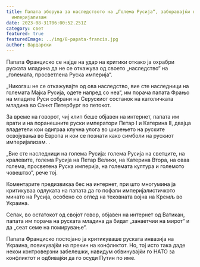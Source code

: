 ```yaml
---
title: Папата зборува за наследството на „Голема Русија“, заборавајќи на рускиот
  империјализам
date: 2023-08-31T06:00:52.251Z
category: свет
featured: true
featuredImage: ../img/8-papata-francis.jpg
author: Вардарски
---
```

Папата Франциско се најде на удар на критики откако ја охрабри руската младина да не се откажува од своето „наследство“ на „големата, просветлена Руска империја“.

„Никогаш не се откажувајте од ова наследство, вие сте наследници на големата Мајка Русија, одете напред со неа“, им порача папата Фрањо на младите Руси собрани на Серускиот состанок на католичката младина во Санкт Петербург во петокот.

За време на говорот, чиј клип беше објавен на интернет, папата им врати и на поранешните руски императори Петар I и Катерина II, двајца владетели кои одиграа клучна улога во ширењето на руските освојувања во Европа и кои се познати како симболи на рускиот империјализам. .

„Вие сте наследници на голема Русија: голема Русија на светците, на кралевите, голема Русија на Петар Велики, на Катерина Втора, на оваа голема, просветена Руска империја, на големата култура и големото човештво“, рече тој.

Коментарите предизвикаа бес на интернет, при што многумина ја критикуваа одлуката на папата да го пофали империјалистичкото минато на Русија, особено со оглед на тековната војна на Кремљ во Украина.

Сепак, во остатокот од својот говор, објавен на интернет од Ватикан, папата им порача на руската младина да бидат „занаетчии на мирот“ и да „сеат семе на помирување“.

Папата Франциско постојано ја критикуваше руската инвазија на Украина, повикувајќи на прекин на конфликтот. Но, тој исто така даде некои контроверзни забелешки, навидум обвинувајќи го НАТО за конфликтот и одбивајќи да го осуди Путин по име.